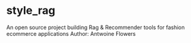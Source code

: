 # style_rag
An open source project building Rag &amp; Recommender tools for fashion ecommerce applications  Author: Antwoine Flowers
